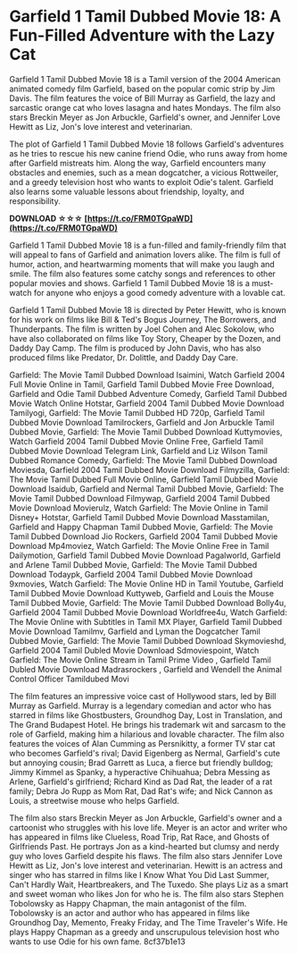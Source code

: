 # Garfield 1 Tamil Dubbed Movie 18: A Fun-Filled Adventure with the Lazy Cat
 
Garfield 1 Tamil Dubbed Movie 18 is a Tamil version of the 2004 American animated comedy film Garfield, based on the popular comic strip by Jim Davis. The film features the voice of Bill Murray as Garfield, the lazy and sarcastic orange cat who loves lasagna and hates Mondays. The film also stars Breckin Meyer as Jon Arbuckle, Garfield's owner, and Jennifer Love Hewitt as Liz, Jon's love interest and veterinarian.
 
The plot of Garfield 1 Tamil Dubbed Movie 18 follows Garfield's adventures as he tries to rescue his new canine friend Odie, who runs away from home after Garfield mistreats him. Along the way, Garfield encounters many obstacles and enemies, such as a mean dogcatcher, a vicious Rottweiler, and a greedy television host who wants to exploit Odie's talent. Garfield also learns some valuable lessons about friendship, loyalty, and responsibility.
 
**DOWNLOAD ☆☆☆ [https://t.co/FRM0TGpaWD](https://t.co/FRM0TGpaWD)**


 
Garfield 1 Tamil Dubbed Movie 18 is a fun-filled and family-friendly film that will appeal to fans of Garfield and animation lovers alike. The film is full of humor, action, and heartwarming moments that will make you laugh and smile. The film also features some catchy songs and references to other popular movies and shows. Garfield 1 Tamil Dubbed Movie 18 is a must-watch for anyone who enjoys a good comedy adventure with a lovable cat.
  
Garfield 1 Tamil Dubbed Movie 18 is directed by Peter Hewitt, who is known for his work on films like Bill & Ted's Bogus Journey, The Borrowers, and Thunderpants. The film is written by Joel Cohen and Alec Sokolow, who have also collaborated on films like Toy Story, Cheaper by the Dozen, and Daddy Day Camp. The film is produced by John Davis, who has also produced films like Predator, Dr. Dolittle, and Daddy Day Care.
 
Garfield: The Movie Tamil Dubbed Download Isaimini,  Watch Garfield 2004 Full Movie Online in Tamil,  Garfield Tamil Dubbed Movie Free Download,  Garfield and Odie Tamil Dubbed Adventure Comedy,  Garfield Tamil Dubbed Movie Watch Online Hotstar,  Garfield 2004 Tamil Dubbed Movie Download Tamilyogi,  Garfield: The Movie Tamil Dubbed HD 720p,  Garfield Tamil Dubbed Movie Download Tamilrockers,  Garfield and Jon Arbuckle Tamil Dubbed Movie,  Garfield: The Movie Tamil Dubbed Download Kuttymovies,  Watch Garfield 2004 Tamil Dubbed Movie Online Free,  Garfield Tamil Dubbed Movie Download Telegram Link,  Garfield and Liz Wilson Tamil Dubbed Romance Comedy,  Garfield: The Movie Tamil Dubbed Download Moviesda,  Garfield 2004 Tamil Dubbed Movie Download Filmyzilla,  Garfield: The Movie Tamil Dubbed Full Movie Online,  Garfield Tamil Dubbed Movie Download Isaidub,  Garfield and Nermal Tamil Dubbed Movie,  Garfield: The Movie Tamil Dubbed Download Filmywap,  Garfield 2004 Tamil Dubbed Movie Download Movierulz,  Watch Garfield: The Movie Online in Tamil Disney+ Hotstar,  Garfield Tamil Dubbed Movie Download Masstamilan,  Garfield and Happy Chapman Tamil Dubbed Movie,  Garfield: The Movie Tamil Dubbed Download Jio Rockers,  Garfield 2004 Tamil Dubbed Movie Download Mp4moviez,  Watch Garfield: The Movie Online Free in Tamil Dailymotion,  Garfield Tamil Dubbed Movie Download Pagalworld,  Garfield and Arlene Tamil Dubbed Movie,  Garfield: The Movie Tamil Dubbed Download Todaypk,  Garfield 2004 Tamil Dubbed Movie Download 9xmovies,  Watch Garfield: The Movie Online HD in Tamil Youtube,  Garfield Tamil Dubbed Movie Download Kuttyweb,  Garfield and Louis the Mouse Tamil Dubbed Movie,  Garfield: The Movie Tamil Dubbed Download Bolly4u,  Garfield 2004 Tamil Dubbed Movie Download Worldfree4u,  Watch Garfield: The Movie Online with Subtitles in Tamil MX Player,  Garfield Tamil Dubbed Movie Download Tamilmv,  Garfield and Lyman the Dogcatcher Tamil Dubbed Movie,  Garfield: The Movie Tamil Dubbed Download Skymovieshd,  Garfield 2004 Tamil Dubled Movie Download Sdmoviespoint,  Watch Garfield: The Movie Online Stream in Tamil Prime Video ,  Garfield Tamil Dubled Movie Download Madrasrockers ,  Garfield and Wendell the Animal Control Officer Tamildubed Movi
 
The film features an impressive voice cast of Hollywood stars, led by Bill Murray as Garfield. Murray is a legendary comedian and actor who has starred in films like Ghostbusters, Groundhog Day, Lost in Translation, and The Grand Budapest Hotel. He brings his trademark wit and sarcasm to the role of Garfield, making him a hilarious and lovable character. The film also features the voices of Alan Cumming as Persnikitty, a former TV star cat who becomes Garfield's rival; David Eigenberg as Nermal, Garfield's cute but annoying cousin; Brad Garrett as Luca, a fierce but friendly bulldog; Jimmy Kimmel as Spanky, a hyperactive Chihuahua; Debra Messing as Arlene, Garfield's girlfriend; Richard Kind as Dad Rat, the leader of a rat family; Debra Jo Rupp as Mom Rat, Dad Rat's wife; and Nick Cannon as Louis, a streetwise mouse who helps Garfield.
 
The film also stars Breckin Meyer as Jon Arbuckle, Garfield's owner and a cartoonist who struggles with his love life. Meyer is an actor and writer who has appeared in films like Clueless, Road Trip, Rat Race, and Ghosts of Girlfriends Past. He portrays Jon as a kind-hearted but clumsy and nerdy guy who loves Garfield despite his flaws. The film also stars Jennifer Love Hewitt as Liz, Jon's love interest and veterinarian. Hewitt is an actress and singer who has starred in films like I Know What You Did Last Summer, Can't Hardly Wait, Heartbreakers, and The Tuxedo. She plays Liz as a smart and sweet woman who likes Jon for who he is. The film also stars Stephen Tobolowsky as Happy Chapman, the main antagonist of the film. Tobolowsky is an actor and author who has appeared in films like Groundhog Day, Memento, Freaky Friday, and The Time Traveler's Wife. He plays Happy Chapman as a greedy and unscrupulous television host who wants to use Odie for his own fame.
 8cf37b1e13
 
